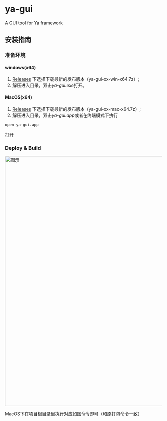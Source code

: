 # ya-gui
A GUI tool for Ya framework

## 安装指南

### 准备环境

#### windows(x64)

1. [Releases](https://github.com/q13/ya-gui/releases) 下选择下载最新的发布版本（ya-gui-xx-win-x64.7z）;
2. 解压进入目录，双击*ya-gui.exe*打开。

#### MacOS(x64)

1. [Releases](https://github.com/q13/ya-gui/releases) 下选择下载最新的发布版本（ya-gui-xx-mac-x64.7z）;
2. 解压进入目录，双击*ya-gui.app*或者在终端模式下执行
```Shell
open ya-gui.app
```
打开

### Deploy & Build

<img alt="图示" width="800" src="https://raw.githubusercontent.com/q13/ya-gui/master/doc/images/2018-10-16_11-00-33.png" />

MacOS下在项目根目录里执行对应如图命令即可（和原打包命令一致）